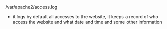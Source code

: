 /var/apache2/access.log
- it logs by default all accesses  to the website, it keeps a record of who access the website and what date and time and some other information 